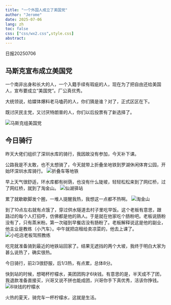 ```yaml
---
title: "一个外国人成立了美国党"
author: "Jerome"
date: 2025-07-06
lang: zh
toc: false
css: ["css/wx2.css",style.css]
abstract: 
---
```


日报20250706

## 马斯克宣布成立美国党
一个南非出身和长大的人，一个入籍手续有瑕疵的人，现在为了把自由还给美国人，宣布要成立“美国党”。厂公真优秀。

大统领说，给媒体爆料老马嗑药的人，你们猜是谁？对了，正式区区在下。

既讨厌民主党，又讨厌特朗普的人，你们以后投票有了新选择了。

![马斯克组美国党](img/马斯克组美国党.png)

## 今日骑行
昨天大佬们组织了深圳水库的骑行，我因故没有参加，今天补下课。

公路我是不太敢，也不太想骑了，今天就带上折叠坐地铁到罗湖休闲体育公园，开始环深圳水库骑行。
![折叠车等地铁](img/折叠车等地铁.jpg)

早上天气很舒适，环水库都有树荫，也没有什么陡坡，轻轻松松来到了网红桥，过了网红桥，就到了淘金山。
![仙湖驿站](img/仙湖驿站.jpg)

累了就歇歇脚发个圈，一堆人提醒我热，我想这一点都不热啊。
![淘金山](img/淘金山.jpg)

到了10点左右就有点饿了，穿过供水隧道去村子里吃早饭。这个老板有意思，跟路过的每个人打招呼，仿佛都是他的熟人。于是就在他家吃个肠粉吧。老板说肠粉没有了，只有蒸米粉。第一次碰到早餐店没有肠粉了。老板解释说这是他的副业，他主业是教练（小汽车）。中午就把店租给卖凉菜的，他去上课了。
![小吃店老板驾照教练](img/小吃店老板驾照教练.jpg)


吃完就准备骑到最近的地铁站回家了。结果无遮挡的两个大坡，我终于明白大家为甚么说热了，确实很热。

今日骑行，前2/3很舒服，后1/3热，有点累，总体8分。

快到站的时候，想喝杯柠檬水，美团团购才6块钱。有意思的是，半天成不了团，我退款准备直接买，兴哥又说不拼也能成团，兴哥你手下真优秀，活该你挣钱。
![6块钱的柠檬水](img/6块钱的柠檬水.jpg)

火热的夏天，骑完车一杯柠檬水，这就是生活。
